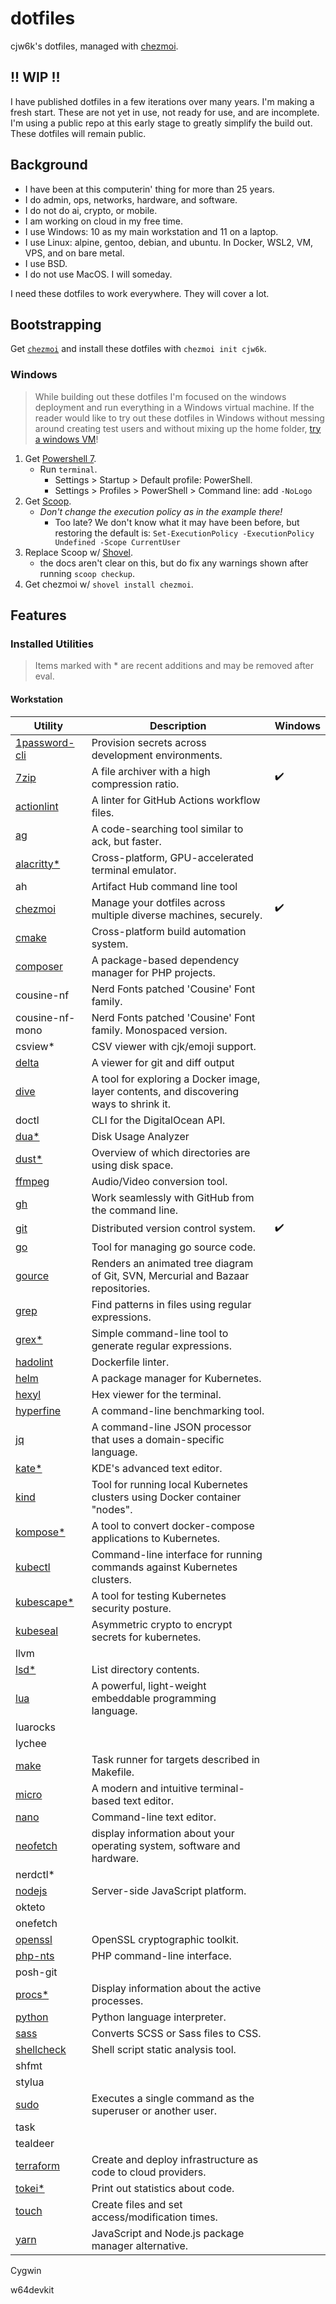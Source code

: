# dotfiles

cjw6k's dotfiles, managed with [chezmoi](https://github.com/twpayne/chezmoi).

## !! WIP !!
I have published dotfiles in a few iterations over many years. I'm making a fresh start. These are not yet in use, not ready for use, and are incomplete. I'm using a public repo at this early stage to greatly simplify the build out. These dotfiles will remain public.

## Background
* I have been at this computerin' thing for more than 25 years.
* I do admin, ops, networks, hardware, and software.
* I do not do ai, crypto, or mobile.
* I am working on cloud in my free time.
* I use Windows: 10 as my main workstation and 11 on a laptop. 
* I use Linux: alpine, gentoo, debian, and ubuntu. In Docker, WSL2, VM, VPS, and on bare metal. 
* I use BSD.
* I do not use MacOS. I will someday.

I need these dotfiles to work everywhere. They will cover a lot.

## Bootstrapping
Get [`chezmoi`](https://chezmoi.io/install/) and install these dotfiles with `chezmoi init cjw6k`.

### Windows
> While building out these dotfiles I'm focused on the windows deployment and run everything in a Windows virtual machine. If the reader would like to try out these dotfiles in Windows without messing around creating test users and without mixing up the home folder, [try a windows VM](https://developer.microsoft.com/en-us/windows/downloads/virtual-machines/)!

1. Get [Powershell 7](https://aka.ms/PSWindows).
   * Run `terminal`.
     * Settings > Startup > Default profile: PowerShell.
     * Settings > Profiles > PowerShell > Command line: add `-NoLogo`
3. Get [Scoop](https://github.com/ScoopInstaller/Install#scoop-uninstaller).
   * _Don't change the execution policy as in the example there!_
     * Too late? We don't know what it may have been before, but restoring the default is: `Set-ExecutionPolicy -ExecutionPolicy Undefined -Scope CurrentUser`
5. Replace Scoop w/ [Shovel](https://github.com/Ash258/Scoop-Core#Installation).
   * the docs aren't clear on this, but do fix any warnings shown after running `scoop checkup`. 
6. Get chezmoi w/ `shovel install chezmoi`.

## Features

### Installed Utilities

> Items marked with * are recent additions and may be removed after eval.

#### Workstation

| Utility | Description | Windows | 
|---------|-------------|---------|
| [1password-cli](https://developer.1password.com/docs/cli/) | Provision secrets across development environments.
| [7zip](https://www.7-zip.org) | A file archiver with a high compression ratio. | :heavy_check_mark:
| [actionlint](https://github.com/rhysd/actionlint) | A linter for GitHub Actions workflow files.
| [ag](https://geoff.greer.fm/ag/) | A code-searching tool similar to ack, but faster.
| [alacritty*](https://github.com/alacritty/alacritty) | Cross-platform, GPU-accelerated terminal emulator.
| ah | Artifact Hub command line tool
| [chezmoi](https://chezmoi.io) | Manage your dotfiles across multiple diverse machines, securely. | :heavy_check_mark:
| [cmake](https://cmake.org/cmake/help/latest/manual/cmake.1.html) | Cross-platform build automation system.
| [composer](https://getcomposer.org/) | A package-based dependency manager for PHP projects.
| cousine-nf | Nerd Fonts patched 'Cousine' Font family.
| cousine-nf-mono | Nerd Fonts patched 'Cousine' Font family. Monospaced version.
| csview* | CSV viewer with cjk/emoji support.
| [delta](https://dandavison.github.io/delta/) | A viewer for git and diff output
| [dive](https://github.com/wagoodman/dive) | A tool for exploring a Docker image, layer contents, and discovering ways to shrink it.
| doctl | CLI for the DigitalOcean API.
| [dua*](https://github.com/Byron/dua-cli) | Disk Usage Analyzer
| [dust*](https://github.com/bootandy/dust) | Overview of which directories are using disk space.
| [ffmpeg](https://ffmpeg.org) | Audio/Video conversion tool.
| [gh](https://cli.github.com/) | Work seamlessly with GitHub from the command line.
| [git](https://git-scm.com/) | Distributed version control system. | :heavy_check_mark:
| [go](https://golang.org) | Tool for managing go source code.
| [gource](https://gource.io) | Renders an animated tree diagram of Git, SVN, Mercurial and Bazaar repositories.
| [grep](https://www.gnu.org/software/grep/manual/grep.html) | Find patterns in files using regular expressions.
| [grex*](https://github.com/pemistahl/grex) | Simple command-line tool to generate regular expressions.
| [hadolint](https://github.com/hadolint/hadolint) | Dockerfile linter.
| [helm](https://helm.sh/) | A package manager for Kubernetes.
| [hexyl](https://github.com/sharkdp/hexyl) | Hex viewer for the terminal.
| [hyperfine](https://github.com/sharkdp/hyperfine/) | A command-line benchmarking tool.
| [jq](https://stedolan.github.io/jq/) | A command-line JSON processor that uses a domain-specific language.
| [kate*](https://kate-editor.org/) | KDE's advanced text editor.
| [kind](https://github.com/kubernetes-sigs/kind) | Tool for running local Kubernetes clusters using Docker container "nodes".
| [kompose*](https://github.com/kubernetes/kompose) | A tool to convert docker-compose applications to Kubernetes.
| [kubectl](https://kubernetes.io/docs/reference/kubectl/) | Command-line interface for running commands against Kubernetes clusters.
| [kubescape*](https://github.com/kubescape/kubescape) | A tool for testing Kubernetes security posture.
| [kubeseal](https://github.com/bitnami-labs/sealed-secrets) | Asymmetric crypto to encrypt secrets for kubernetes.
| llvm
| [lsd*](https://github.com/Peltoche/lsd) | List directory contents.
| [lua](https://www.lua.org) | A powerful, light-weight embeddable programming language.
| luarocks
| lychee
| [make](https://www.gnu.org/software/make/manual/make.html) | Task runner for targets described in Makefile.
| [micro](https://micro-editor.github.io) | A modern and intuitive terminal-based text editor.
| [nano](https://nano-editor.org) | Command-line text editor.
| [neofetch](https://github.com/dylanaraps/neofetch) | display information about your operating system, software and hardware.
| nerdctl*
| [nodejs](https://nodejs.org) | Server-side JavaScript platform.
| okteto
| onefetch
| [openssl](https://www.openssl.org) | OpenSSL cryptographic toolkit.
| [php-nts](https://php.net) | PHP command-line interface.
| posh-git
| [procs*](https://github.com/dalance/procs) | Display information about the active processes.
| [python](https://www.python.org) | Python language interpreter.
| [sass](https://sass-lang.com) | Converts SCSS or Sass files to CSS.
| [shellcheck](https://www.shellcheck.net) | Shell script static analysis tool.
| shfmt
| stylua
| [sudo](https://www.sudo.ws/) | Executes a single command as the superuser or another user.
| task
| tealdeer
| [terraform](https://www.terraform.io/) | Create and deploy infrastructure as code to cloud providers.
| [tokei*](https://github.com/XAMPPRocky/tokei) | Print out statistics about code.
| [touch](https://manned.org/man/freebsd-13.1/touch) | Create files and set access/modification times.
| [yarn](https://yarnpkg.com) | JavaScript and Node.js package manager alternative.

Cygwin

w64devkit
